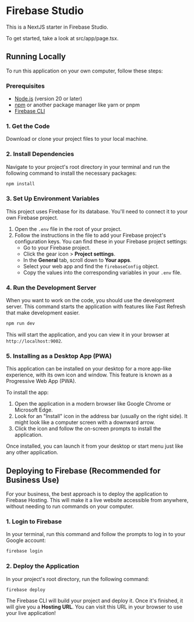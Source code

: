 # Firebase Studio

This is a NextJS starter in Firebase Studio.

To get started, take a look at src/app/page.tsx.

## Running Locally

To run this application on your own computer, follow these steps:

### Prerequisites

- [Node.js](https://nodejs.org/) (version 20 or later)
- [npm](https://www.npmjs.com/) or another package manager like yarn or pnpm
- [Firebase CLI](https://firebase.google.com/docs/cli#install_the_cli)

### 1. Get the Code

Download or clone your project files to your local machine.

### 2. Install Dependencies

Navigate to your project's root directory in your terminal and run the following command to install the necessary packages:

```bash
npm install
```

### 3. Set Up Environment Variables

This project uses Firebase for its database. You'll need to connect it to your own Firebase project.

1.  Open the `.env` file in the root of your project.
2.  Follow the instructions in the file to add your Firebase project's configuration keys. You can find these in your Firebase project settings:
    - Go to your Firebase project.
    - Click the gear icon > **Project settings**.
    - In the **General** tab, scroll down to **Your apps**.
    - Select your web app and find the `firebaseConfig` object.
    - Copy the values into the corresponding variables in your `.env` file.

### 4. Run the Development Server

When you want to work on the code, you should use the development server. This command starts the application with features like Fast Refresh that make development easier.

```bash
npm run dev
```

This will start the application, and you can view it in your browser at `http://localhost:9002`.

### 5. Installing as a Desktop App (PWA)

This application can be installed on your desktop for a more app-like experience, with its own icon and window. This feature is known as a Progressive Web App (PWA).

To install the app:

1.  Open the application in a modern browser like Google Chrome or Microsoft Edge.
2.  Look for an "Install" icon in the address bar (usually on the right side). It might look like a computer screen with a downward arrow.
3.  Click the icon and follow the on-screen prompts to install the application.

Once installed, you can launch it from your desktop or start menu just like any other application.

## Deploying to Firebase (Recommended for Business Use)

For your business, the best approach is to deploy the application to Firebase Hosting. This will make it a live website accessible from anywhere, without needing to run commands on your computer.

### 1. Login to Firebase

In your terminal, run this command and follow the prompts to log in to your Google account:
```bash
firebase login
```

### 2. Deploy the Application

In your project's root directory, run the following command:
```bash
firebase deploy
```

The Firebase CLI will build your project and deploy it. Once it's finished, it will give you a **Hosting URL**. You can visit this URL in your browser to use your live application!
